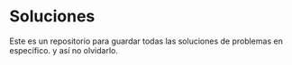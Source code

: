 # Soluciones

Este es un repositorio para guardar todas las soluciones de problemas en específico. y así no olvidarlo.

